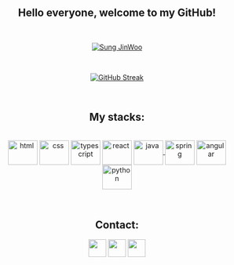 <h2 align="center">Hello everyone, welcome to my GitHub!</h2>

<p>&nbsp;</p>
<div align="center">
  <a href="https://github.com/amaroelias"><img src="https://media1.tenor.com/m/TE2_-xvv3uwAAAAC/anime-adam-apple.gif" alt="Sung JinWoo"></a>
</div>
<p>&nbsp;</p>

<div align="center">
  <a href="https://github.com/amaroelias">
    
  [![GitHub Streak](https://streak-stats.demolab.com/?user=amaroelias&theme=algolia)](https://github.com/amaroelias)
  
  </a>
</div>

<p>&nbsp;</p>

<h2 align="center">My stacks:</h2>

<div align="center" style="display: inline_block"><br>
  <a href="https://github.com/amaroelias"><img href="https://github.com/amaroelias" align="center" alt="html" height="50" width="60" src="https://cdn.jsdelivr.net/gh/devicons/devicon/icons/html5/html5-original.svg"></a>
  <a href="https://github.com/amaroelias"><img href="https://github.com/amaroelias" align="center" alt="css" height="50" width="60" src="https://cdn.jsdelivr.net/gh/devicons/devicon/icons/css3/css3-original.svg"></a>
  <a href="https://github.com/amaroelias"><img href="https://github.com/amaroelias" align="center" alt="typescript" height="50" width="60" src="https://cdn.jsdelivr.net/gh/devicons/devicon@latest/icons/typescript/typescript-original.svg"></a>
  <a href="https://github.com/amaroelias"><img href="https://github.com/amaroelias" align="center" alt="react" height="50" width="60" src="https://cdn.jsdelivr.net/gh/devicons/devicon@latest/icons/react/react-original.svg"></a>
  <a href="https://github.com/amaroelias"><img href="https://github.com/amaroelias" align="center" alt="java" height="50" width="60" src="https://cdn.jsdelivr.net/gh/devicons/devicon/icons/java/java-original.svg">
  </a>
  <a href="https://github.com/amaroelias"><img href="https://github.com/amaroelias" align="center" alt="spring" height="50" width="60" src="https://cdn.jsdelivr.net/gh/devicons/devicon/icons/spring/spring-original-wordmark.svg"></a>
  <a href="https://github.com/amaroelias"><img href="https://github.com/amaroelias" align="center" alt="angular" height="50" width="60" src="https://cdn.jsdelivr.net/gh/devicons/devicon@latest/icons/angular/angular-original.svg"></a>
  <a href="https://github.com/amaroelias"><img href="https://github.com/amaroelias" align="center" alt="python" height="50" width="60" src="https://cdn.jsdelivr.net/gh/devicons/devicon/icons/python/python-original.svg"></a>
</div>

<p>&nbsp;</p>

<h2 align="center">Contact:</h2>

<div align="center"> 
  
  <a href="https://www.linkedin.com/in/amaroelias-dev/"><img height="36" src="https://img.shields.io/badge/LinkedIn-0077B5?style=for-the-badge&logo=linkedin&logoColor=white"></a>
  <a href="mailto:amaroeliasdev@gmail.com"><img height="36" src="https://img.shields.io/badge/-Gmail-%23333?style=for-the-badge&logo=gmail&logoColor=white"></a>
  <a href="https://www.instagram.com/amaroeliass/"><img height="36" src="https://img.shields.io/badge/Instagram-E4405F?style=for-the-badge&logo=instagram&logoColor=white"></a>

</div>
